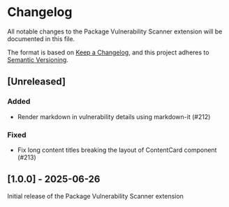 # Changelog

All notable changes to the Package Vulnerability Scanner extension will be documented in this file.

The format is based on [Keep a Changelog](https://keepachangelog.com/en/1.1.0/),
and this project adheres to [Semantic Versioning](https://semver.org/spec/v2.0.0.html).

## [Unreleased]

### Added

- Render markdown in vulnerability details using markdown-it (#212)

### Fixed

- Fix long content titles breaking the layout of ContentCard component (#213)

## [1.0.0] - 2025-06-26

Initial release of the Package Vulnerability Scanner extension
